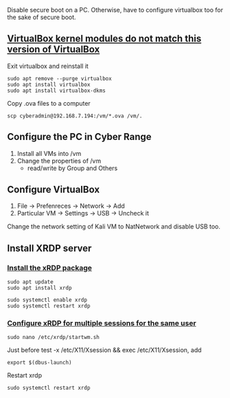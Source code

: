 Disable secure boot on a PC. Otherwise, have to configure virtualbox too for the sake of secure boot.

## [VirtualBox kernel modules do not match this version of VirtualBox](https://askubuntu.com/questions/837427/virtualbox-kernel-modules-do-not-match-this-version-of-virtualbox)

Exit virtualbox and reinstall it
```
sudo apt remove --purge virtualbox
sudo apt install virtualbox
sudo apt install virtualbox-dkms
```

Copy .ova files to a computer
```
scp cyberadmin@192.168.7.194:/vm/*.ova /vm/.
```

## Configure the PC in Cyber Range
1. Install all VMs into /vm
2. Change the properties of /vm
   - read/write by Group and Others

## Configure VirtualBox
1. File -> Prefenreces -> Network -> Add
2. Particular VM -> Settings -> USB -> Uncheck it


Change the network setting of Kali VM to NatNetwork and disable USB too.

## Install XRDP server

### [Install the xRDP package](https://rafaelhart.com/2019/10/installing-xrdp-on-kali-linux/)
```
sudo apt update
sudo apt install xrdp

sudo systemctl enable xrdp
sudo systemctl restart xrdp
```

### [Configure xRDP for multiple sessions for the same user](https://c-nergy.be/blog/?p=16698)

```
sudo nano /etc/xrdp/startwm.sh
```
Just before test -x /etc/X11/Xsession && exec /etc/X11/Xsession, add
```
export $(dbus-launch)
```
Restart xrdp
```
sudo systemctl restart xrdp
```


